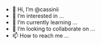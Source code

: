 - 👋 Hi, I’m @cassinii
- 👀 I’m interested in ...
- 🌱 I’m currently learning ...
- 💞️ I’m looking to collaborate on ...
- 📫 How to reach me ...

<!---
cassinii/cassinii is a ✨ special ✨ repository because its `README.md` (this file) appears on your GitHub profile.
You can click the Preview link to take a look at your changes.
--->
